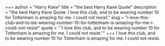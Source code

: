 +++
author = "Harry Kane"
title = "the best Harry Kane Quote"
description = "the best Harry Kane Quote: I love this club, and to be wearing number 10 for Tottenham is amazing for me. I could not resist."
slug = "i-love-this-club-and-to-be-wearing-number-10-for-tottenham-is-amazing-for-me-i-could-not-resist"
quote = '''I love this club, and to be wearing number 10 for Tottenham is amazing for me. I could not resist.'''
+++
I love this club, and to be wearing number 10 for Tottenham is amazing for me. I could not resist.
